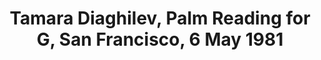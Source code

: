 ---
layout: manifest
title: Tamara Diaghilev, Palm Reading for G, San Francisco, 6 May 1981
manifest_name: tamara-diaghilev-palm-reading-for-g-san-francisco-6-may-1981

---